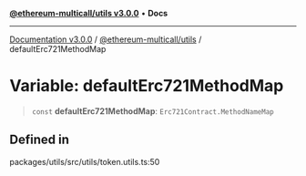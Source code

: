 [**@ethereum-multicall/utils v3.0.0**](../README.md) • **Docs**

***

[Documentation v3.0.0](../../../packages.md) / [@ethereum-multicall/utils](../README.md) / defaultErc721MethodMap

# Variable: defaultErc721MethodMap

> `const` **defaultErc721MethodMap**: `Erc721Contract.MethodNameMap`

## Defined in

packages/utils/src/utils/token.utils.ts:50
